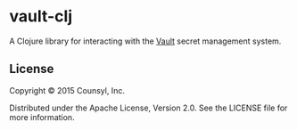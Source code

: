 vault-clj
=========

A Clojure library for interacting with the [Vault](https://vaultproject.io/)
secret management system.

## License

Copyright © 2015 Counsyl, Inc.

Distributed under the Apache License, Version 2.0. See the LICENSE file
for more information.

